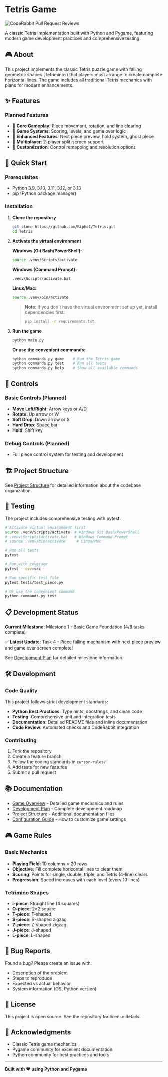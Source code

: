 # Tetris Game

![CodeRabbit Pull Request Reviews](https://img.shields.io/coderabbit/prs/github/Ripho1/Tetris?utm_source=oss&utm_medium=github&utm_campaign=Ripho1%2FTetris&labelColor=171717&color=FF570A&link=https%3A%2F%2Fcoderabbit.ai&label=CodeRabbit+Reviews)

A classic Tetris implementation built with Python and Pygame, featuring modern game development practices and comprehensive testing.

## 🎮 About

This project implements the classic Tetris puzzle game with falling geometric shapes (Tetriminos) that players must arrange to create complete horizontal lines. The game includes all traditional Tetris mechanics with plans for modern enhancements.

## ✨ Features

### Planned Features
- 🎯 **Core Gameplay**: Piece movement, rotation, and line clearing
- 🎯 **Game Systems**: Scoring, levels, and game over logic
- 🎯 **Enhanced Features**: Next piece preview, hold system, ghost piece
- 🎯 **Multiplayer**: 2-player split-screen support
- 🎯 **Customization**: Control remapping and resolution options

## 🚀 Quick Start

### Prerequisites
- Python 3.9, 3.10, 3.11, 3.12, or 3.13
- pip (Python package manager)

### Installation

1. **Clone the repository**
   ```bash
   git clone https://github.com/Ripho1/Tetris.git
   cd Tetris
   ```

2. **Activate the virtual environment**
   
   **Windows (Git Bash/PowerShell):**
   ```bash
   source .venv/Scripts/activate
   ```
   
   **Windows (Command Prompt):**
   ```cmd
   .venv\Scripts\activate.bat
   ```
   
   **Linux/Mac:**
   ```bash
   source .venv/bin/activate
   ```
   
   > **Note**: If you don't have the virtual environment set up yet, install dependencies first:
   > ```bash
   > pip install -r requirements.txt
   > ```

3. **Run the game**
   ```bash
   python main.py
   ```
   
   **Or use the convenient commands:**
   ```bash
   python commands.py game    # Run the Tetris game
   python commands.py test    # Run all tests
   python commands.py help    # Show all available commands
   ```

## 🎯 Controls

### Basic Controls (Planned)
- **Move Left/Right**: Arrow keys or A/D
- **Rotate**: Up arrow or W
- **Soft Drop**: Down arrow or S
- **Hard Drop**: Space bar
- **Hold**: Shift key

### Debug Controls (Planned)
- Full piece control system for testing and development

## 🏗️ Project Structure

See [Project Structure](readme/project_structure.md) for detailed information about the codebase organization.

## 🧪 Testing

The project includes comprehensive testing with pytest:

```bash
# Activate virtual environment first
source .venv/Scripts/activate  # Windows Git Bash/PowerShell
# .venv\Scripts\activate.bat   # Windows Command Prompt
# source .venv/bin/activate     # Linux/Mac

# Run all tests
pytest

# Run with coverage
pytest --cov=src

# Run specific test file
pytest tests/test_piece.py

# Or use the convenient command
python commands.py test
```

## 📋 Development Status

**Current Milestone**: Milestone 1 - Basic Game Foundation (4/8 tasks complete)

✅ **Latest Update**: Task 4 - Piece falling mechanism with next piece preview and game over screen complete!

See [Development Plan](readme/development_plan.md) for detailed milestone information.

## 🛠️ Development

### Code Quality
This project follows strict development standards:
- **Python Best Practices**: Type hints, docstrings, and clean code
- **Testing**: Comprehensive unit and integration tests
- **Documentation**: Detailed README files and inline documentation
- **Code Review**: Automated checks and CodeRabbit integration

### Contributing
1. Fork the repository
2. Create a feature branch
3. Follow the coding standards in `cursor-rules/`
4. Add tests for new features
5. Submit a pull request

## 📚 Documentation

- [Game Overview](readme/game_overview.md) - Detailed game mechanics and rules
- [Development Plan](readme/development_plan.md) - Complete development roadmap
- [Project Structure](readme/project_structure.md) - Additional documentation files
- [Configuration Guide](readme/configuration_guide.md) - How to customize game settings

## 🎮 Game Rules

### Basic Mechanics
- **Playing Field**: 10 columns × 20 rows
- **Objective**: Fill complete horizontal lines to clear them
- **Scoring**: Points for single, double, triple, and Tetris (4-line) clears
- **Progression**: Speed increases with each level (every 10 lines)

### Tetrimino Shapes
- **I-piece**: Straight line (4 squares)
- **O-piece**: 2×2 square
- **T-piece**: T-shaped
- **S-piece**: S-shaped zigzag
- **Z-piece**: Z-shaped zigzag
- **J-piece**: J-shaped
- **L-piece**: L-shaped

## 🐛 Bug Reports

Found a bug? Please create an issue with:
- Description of the problem
- Steps to reproduce
- Expected vs actual behavior
- System information (OS, Python version)

## 📄 License

This project is open source. See the repository for license details.

## 🙏 Acknowledgments

- Classic Tetris game mechanics
- Pygame community for excellent documentation
- Python community for best practices and tools

---

**Built with ❤️ using Python and Pygame**
